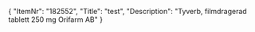 {
  "ItemNr": "182552",
  "Title": "test",
  "Description": "Tyverb, filmdragerad tablett 250 mg Orifarm AB"
}